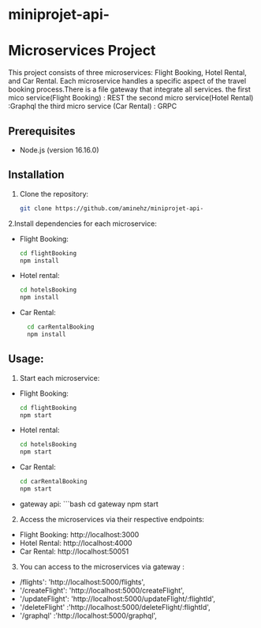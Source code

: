 # miniprojet-api-
# Microservices Project

This project consists of three microservices: Flight Booking, Hotel Rental, and Car Rental. Each microservice handles a specific aspect of the travel booking process.There is a file gateway that integrate all services.
the first mico service(Flight Booking) : REST
the second micro service(Hotel Rental) :Graphql
the third micro service (Car Rental) : GRPC

## Prerequisites

- Node.js (version 16.16.0)

## Installation

1. Clone the repository:

   ```bash
   git clone https://github.com/aminehz/miniprojet-api-
2.Install dependencies for each microservice:
- Flight Booking:
    ```bash
    cd flightBooking
    npm install
- Hotel rental:
    ```bash
    cd hotelsBooking
    npm install
- Car Rental:
  ```bash
    cd carRentalBooking
    npm install
## Usage:

1. Start each microservice:
  - Flight Booking:
    ```bash
    cd flightBooking
    npm start
  - Hotel rental:
    ```bash
    cd hotelsBooking
    npm start
  - Car Rental:
    ```bash
    cd carRentalBooking
    npm start
   - gateway api:
    ```bash
    cd gateway
    npm start
      
2. Access the microservices via their respective endpoints:

- Flight Booking: http://localhost:3000
- Hotel Rental: http://localhost:4000
- Car Rental: http://localhost:50051

3. You can access to the microservices via  gateway : 
  - /flights': 'http://localhost:5000/flights',
  - '/createFlight': 'http://localhost:5000/createFlight',
  - '/updateFlight':  'http://localhost:5000/updateFlight/:flightId',
  - '/deleteFlight' :'http://localhost:5000/deleteFlight/:flightId',
  - '/graphql' :'http://localhost:5000/graphql',
  












